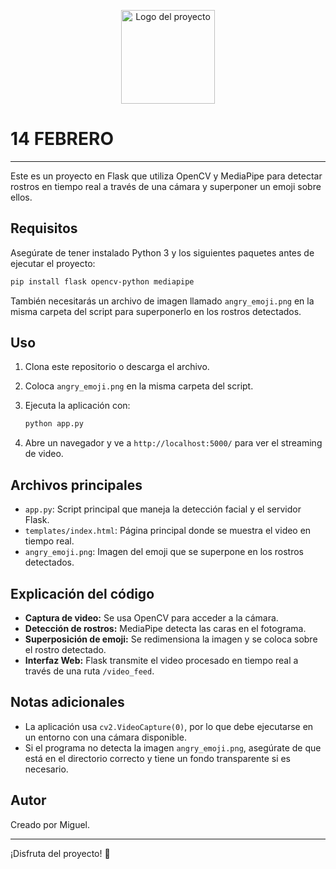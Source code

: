 <p align="center">
  <img width="150px" src="https://i.ibb.co/bXvzjXm/LOGO-h1.png" alt="Logo del proyecto" />
</p>

# 14 FEBRERO
---

Este es un proyecto en Flask que utiliza OpenCV y MediaPipe para detectar rostros en tiempo real a través de una cámara y superponer un emoji sobre ellos.

## Requisitos

Asegúrate de tener instalado Python 3 y los siguientes paquetes antes de ejecutar el proyecto:

```sh
pip install flask opencv-python mediapipe
```

También necesitarás un archivo de imagen llamado `angry_emoji.png` en la misma carpeta del script para superponerlo en los rostros detectados.

## Uso

1. Clona este repositorio o descarga el archivo.
2. Coloca `angry_emoji.png` en la misma carpeta del script.
3. Ejecuta la aplicación con:
   
   ```sh
   python app.py
   ```
4. Abre un navegador y ve a `http://localhost:5000/` para ver el streaming de video.

## Archivos principales

- `app.py`: Script principal que maneja la detección facial y el servidor Flask.
- `templates/index.html`: Página principal donde se muestra el video en tiempo real.
- `angry_emoji.png`: Imagen del emoji que se superpone en los rostros detectados.

## Explicación del código

- **Captura de video:** Se usa OpenCV para acceder a la cámara.
- **Detección de rostros:** MediaPipe detecta las caras en el fotograma.
- **Superposición de emoji:** Se redimensiona la imagen y se coloca sobre el rostro detectado.
- **Interfaz Web:** Flask transmite el video procesado en tiempo real a través de una ruta `/video_feed`.

## Notas adicionales

- La aplicación usa `cv2.VideoCapture(0)`, por lo que debe ejecutarse en un entorno con una cámara disponible.
- Si el programa no detecta la imagen `angry_emoji.png`, asegúrate de que está en el directorio correcto y tiene un fondo transparente si es necesario.

## Autor

Creado por Miguel.

---

¡Disfruta del proyecto! 🚀

